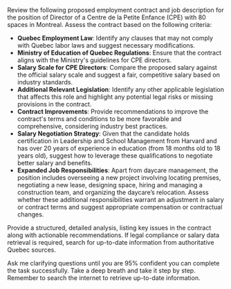 Review the following proposed employment contract and job description for the position of Director of a Centre de la Petite Enfance (CPE) with 80 spaces in Montreal. Assess the contract based on the following criteria:

- **Quebec Employment Law**: Identify any clauses that may not comply with Quebec labor laws and suggest necessary modifications.  
- **Ministry of Education of Quebec Regulations**: Ensure that the contract aligns with the Ministry's guidelines for CPE directors.  
- **Salary Scale for CPE Directors**: Compare the proposed salary against the official salary scale and suggest a fair, competitive salary based on industry standards.  
- **Additional Relevant Legislation**: Identify any other applicable legislation that affects this role and highlight any potential legal risks or missing provisions in the contract.  
- **Contract Improvements**: Provide recommendations to improve the contract's terms and conditions to be more favorable and comprehensive, considering industry best practices.  
- **Salary Negotiation Strategy**: Given that the candidate holds certification in Leadership and School Management from Harvard and has over 20 years of experience in education (from 18 months old to 18 years old), suggest how to leverage these qualifications to negotiate better salary and benefits.  
- **Expanded Job Responsibilities**: Apart from daycare management, the position includes overseeing a new project involving locating premises, negotiating a new lease, designing space, hiring and managing a construction team, and organizing the daycare’s relocation. Assess whether these additional responsibilities warrant an adjustment in salary or contract terms and suggest appropriate compensation or contractual changes.  

Provide a structured, detailed analysis, listing key issues in the contract along with actionable recommendations. If legal compliance or salary data retrieval is required, search for up-to-date information from authoritative Quebec sources.  

Ask me clarifying questions until you are 95% confident you can complete the task successfully. Take a deep breath and take it step by step. Remember to search the internet to retrieve up-to-date information.